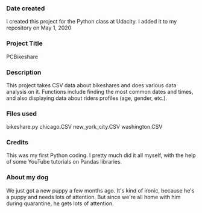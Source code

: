 ### Date created
I created this project for the Python class at Udacity.  I added it to my
repository on May 1, 2020

### Project Title
PCBikeshare

### Description
This project takes CSV data about bikeshares and does various data analysis
on it.  Functions include finding the most common dates and times, and also
displaying data about riders profiles (age, gender, etc.).

### Files used
bikeshare.py
chicago.CSV
new_york_city.CSV
washington.CSV

### Credits
This was my first Python coding.  I pretty much did it all myself, with the
help of some YouTube tutorials on Pandas libraries.

### About my dog
We just got a new puppy a few months ago.  It's kind of ironic, because he's
a puppy and needs lots of attention.  But since we're all home with him
during quarantine, he gets lots of attention.
